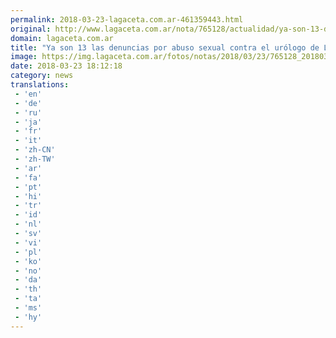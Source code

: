 ```yaml
---
permalink: 2018-03-23-lagaceta.com.ar-461359443.html
original: http://www.lagaceta.com.ar/nota/765128/actualidad/ya-son-13-denuncias-abuso-sexual-contra-urologo-plata.html
domain: lagaceta.com.ar
title: "Ya son 13 las denuncias por abuso sexual contra el urólogo de La Plata"
image: https://img.lagaceta.com.ar/fotos/notas/2018/03/23/765128_20180323150717.jpg
date: 2018-03-23 18:12:18
category: news
translations: 
 - 'en'
 - 'de'
 - 'ru'
 - 'ja'
 - 'fr'
 - 'it'
 - 'zh-CN'
 - 'zh-TW'
 - 'ar'
 - 'fa'
 - 'pt'
 - 'hi'
 - 'tr'
 - 'id'
 - 'nl'
 - 'sv'
 - 'vi'
 - 'pl'
 - 'ko'
 - 'no'
 - 'da'
 - 'th'
 - 'ta'
 - 'ms'
 - 'hy'
---
```


